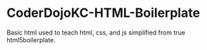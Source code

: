 # CoderDojoKC-HTML-Boilerplate
Basic html used to teach html, css, and js simplified from true html5boilerplate.
